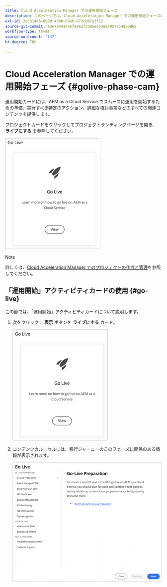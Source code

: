 ```yaml
---
title: Cloud Acceleration Manager での運用開始フェーズ
description: このページでは、Cloud Acceleration Manager での運用開始フェーズの概要について説明します。
exl-id: 2ec31445-899d-40b8-b3eb-073cb07aff12
source-git-commit: a3e79441d46fa961fcd05ea54e84957754890d69
workflow-type: tm+mt
source-wordcount: '147'
ht-degree: 78%

---
```


# Cloud Acceleration Manager での運用開始フェーズ {#golive-phase-cam}

運用開始カードには、AEM as a Cloud Service でスムーズに運用を開始するための準備、実行すべき特定のアクション、詳細な検討事項などのすべての関連コンテンツを提供します。

プロジェクトカードをクリックしてプロジェクトランディングページを開き、 **ライブにする** を参照してください。

![画像](/help/journey-migration/cloud-acceleration-manager/assets/golive-1.png)

>[!NOTE]
>詳しくは、[Cloud Acceleration Manager でのプロジェクトの作成と管理](https://experienceleague.adobe.com/docs/experience-manager-cloud-service/moving/cloud-acceleration-manager/using-cam/getting-started-cam.html?lang=ja#create-project)を参照してください。


## 「運用開始」アクティビティカードの使用 {#go-live}

この節では、「運用開始」アクティビティカードについて説明します。

1. 次をクリック： **表示** ボタンを **ライブにする** カード。

   ![画像](/help/journey-migration/cloud-acceleration-manager/assets/golive-1.png)

1. コンテンツカルーセルには、移行ジャーニーのこのフェーズに関係のある情報が表示されます。

   ![画像](/help/journey-migration/cloud-acceleration-manager/assets/golive-2.png)
